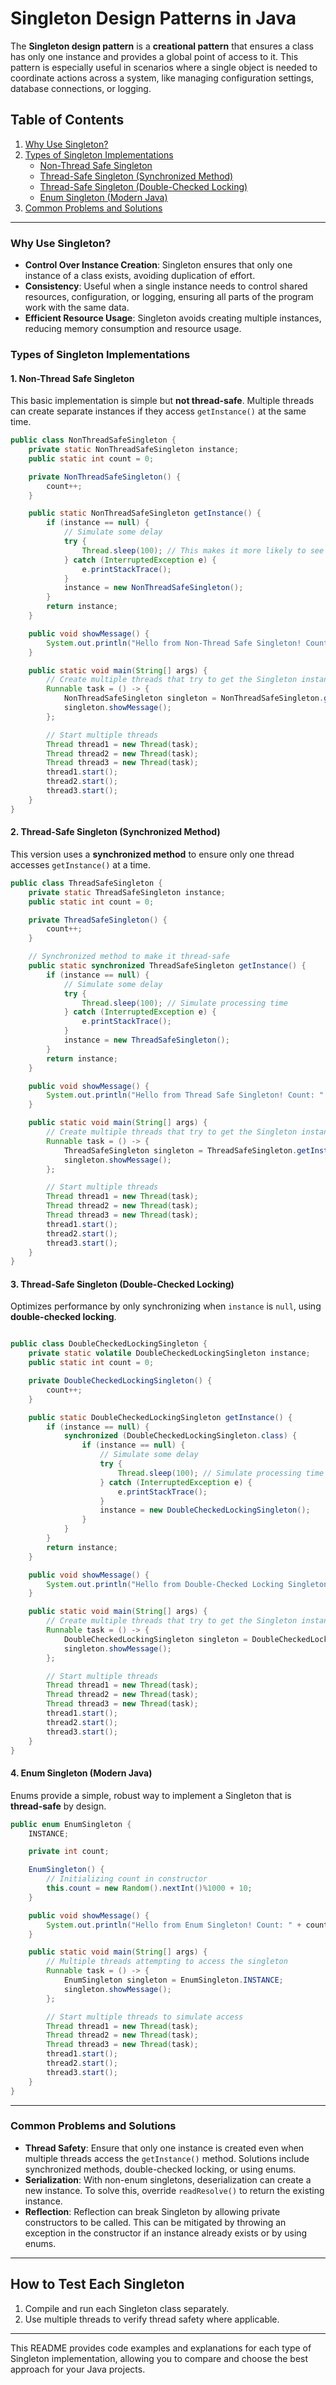 
# Singleton Design Patterns in Java

The **Singleton design pattern** is a **creational pattern** that ensures a class has only one instance and provides a global point of access to it. This pattern is especially useful in scenarios where a single object is needed to coordinate actions across a system, like managing configuration settings, database connections, or logging.

## Table of Contents

1. [Why Use Singleton?](#why-use-singleton)
2. [Types of Singleton Implementations](#types-of-singleton-implementations)
    - [Non-Thread Safe Singleton](#1-non-thread-safe-singleton)
    - [Thread-Safe Singleton (Synchronized Method)](#2-thread-safe-singleton-synchronized-method)
    - [Thread-Safe Singleton (Double-Checked Locking)](#3-thread-safe-singleton-double-checked-locking)
    - [Enum Singleton (Modern Java)](#4-enum-singleton-modern-java)
3. [Common Problems and Solutions](#common-problems-and-solutions)

---

### Why Use Singleton?

- **Control Over Instance Creation**: Singleton ensures that only one instance of a class exists, avoiding duplication of effort.
- **Consistency**: Useful when a single instance needs to control shared resources, configuration, or logging, ensuring all parts of the program work with the same data.
- **Efficient Resource Usage**: Singleton avoids creating multiple instances, reducing memory consumption and resource usage.

### Types of Singleton Implementations

#### 1. Non-Thread Safe Singleton

This basic implementation is simple but **not thread-safe**. Multiple threads can create separate instances if they access `getInstance()` at the same time.

```java
public class NonThreadSafeSingleton {
    private static NonThreadSafeSingleton instance;
    public static int count = 0;

    private NonThreadSafeSingleton() {
        count++;
    }

    public static NonThreadSafeSingleton getInstance() {
        if (instance == null) {
            // Simulate some delay
            try {
                Thread.sleep(100); // This makes it more likely to see the problem
            } catch (InterruptedException e) {
                e.printStackTrace();
            }
            instance = new NonThreadSafeSingleton();
        }
        return instance;
    }

    public void showMessage() {
        System.out.println("Hello from Non-Thread Safe Singleton! Count: " + count);
    }

    public static void main(String[] args) {
        // Create multiple threads that try to get the Singleton instance
        Runnable task = () -> {
            NonThreadSafeSingleton singleton = NonThreadSafeSingleton.getInstance();
            singleton.showMessage();
        };

        // Start multiple threads
        Thread thread1 = new Thread(task);
        Thread thread2 = new Thread(task);
        Thread thread3 = new Thread(task);
        thread1.start();
        thread2.start();
        thread3.start();
    }
}

```

#### 2. Thread-Safe Singleton (Synchronized Method)

This version uses a **synchronized method** to ensure only one thread accesses `getInstance()` at a time.

```java
public class ThreadSafeSingleton {
    private static ThreadSafeSingleton instance;
    public static int count = 0;

    private ThreadSafeSingleton() {
        count++;
    }

    // Synchronized method to make it thread-safe
    public static synchronized ThreadSafeSingleton getInstance() {
        if (instance == null) {
            // Simulate some delay
            try {
                Thread.sleep(100); // Simulate processing time
            } catch (InterruptedException e) {
                e.printStackTrace();
            }
            instance = new ThreadSafeSingleton();
        }
        return instance;
    }

    public void showMessage() {
        System.out.println("Hello from Thread Safe Singleton! Count: " + count);
    }

    public static void main(String[] args) {
        // Create multiple threads that try to get the Singleton instance
        Runnable task = () -> {
            ThreadSafeSingleton singleton = ThreadSafeSingleton.getInstance();
            singleton.showMessage();
        };

        // Start multiple threads
        Thread thread1 = new Thread(task);
        Thread thread2 = new Thread(task);
        Thread thread3 = new Thread(task);
        thread1.start();
        thread2.start();
        thread3.start();
    }
}

```

#### 3. Thread-Safe Singleton (Double-Checked Locking)

Optimizes performance by only synchronizing when `instance` is `null`, using **double-checked locking**.

```java

public class DoubleCheckedLockingSingleton {
    private static volatile DoubleCheckedLockingSingleton instance;
    public static int count = 0;

    private DoubleCheckedLockingSingleton() {
        count++;
    }

    public static DoubleCheckedLockingSingleton getInstance() {
        if (instance == null) {
            synchronized (DoubleCheckedLockingSingleton.class) {
                if (instance == null) {
                    // Simulate some delay
                    try {
                        Thread.sleep(100); // Simulate processing time
                    } catch (InterruptedException e) {
                        e.printStackTrace();
                    }
                    instance = new DoubleCheckedLockingSingleton();
                }
            }
        }
        return instance;
    }

    public void showMessage() {
        System.out.println("Hello from Double-Checked Locking Singleton! Count: " + count);
    }

    public static void main(String[] args) {
        // Create multiple threads that try to get the Singleton instance
        Runnable task = () -> {
            DoubleCheckedLockingSingleton singleton = DoubleCheckedLockingSingleton.getInstance();
            singleton.showMessage();
        };

        // Start multiple threads
        Thread thread1 = new Thread(task);
        Thread thread2 = new Thread(task);
        Thread thread3 = new Thread(task);
        thread1.start();
        thread2.start();
        thread3.start();
    }
}

```

#### 4. Enum Singleton (Modern Java)

Enums provide a simple, robust way to implement a Singleton that is **thread-safe** by design.

```java
public enum EnumSingleton {
    INSTANCE;

    private int count;

    EnumSingleton() {
        // Initializing count in constructor
        this.count = new Random().nextInt()%1000 + 10;
    }

    public void showMessage() {
        System.out.println("Hello from Enum Singleton! Count: " + count);
    }

    public static void main(String[] args) {
        // Multiple threads attempting to access the singleton
        Runnable task = () -> {
            EnumSingleton singleton = EnumSingleton.INSTANCE;
            singleton.showMessage();
        };

        // Start multiple threads to simulate access
        Thread thread1 = new Thread(task);
        Thread thread2 = new Thread(task);
        Thread thread3 = new Thread(task);
        thread1.start();
        thread2.start();
        thread3.start();
    }
}

```

---

### Common Problems and Solutions

- **Thread Safety**: Ensure that only one instance is created even when multiple threads access the `getInstance()` method. Solutions include synchronized methods, double-checked locking, or using enums.
- **Serialization**: With non-enum singletons, deserialization can create a new instance. To solve this, override `readResolve()` to return the existing instance.
- **Reflection**: Reflection can break Singleton by allowing private constructors to be called. This can be mitigated by throwing an exception in the constructor if an instance already exists or by using enums.

---

## How to Test Each Singleton

1. Compile and run each Singleton class separately.
2. Use multiple threads to verify thread safety where applicable.

---

This README provides code examples and explanations for each type of Singleton implementation, allowing you to compare and choose the best approach for your Java projects.